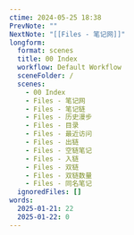 ```yaml
---
ctime: 2024-05-25 18:38
PrevNote: ""
NextNote: "[[Files - 笔记网]]"
longform:
  format: scenes
  title: 00 Index
  workflow: Default Workflow
  sceneFolder: /
  scenes:
    - 00 Index
    - Files - 笔记网
    - Files - 笔记链
    - Files - 历史漫步
    - Files - 目录
    - Files - 最近访问
    - Files - 出链
    - Files - 空链笔记
    - Files - 入链
    - Files - 双链
    - Files - 双链数量
    - Files - 同名笔记
  ignoredFiles: []
words:
  2025-01-21: 22
  2025-01-22: 0
---
```

